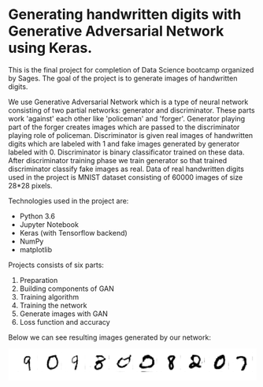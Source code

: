 # Generating handwritten digits with Generative Adversarial Network using Keras.



This is the final project for completion of Data Science bootcamp organized by Sages. The goal of the project is to generate images of handwritten digits. 

We use Generative Adversarial Network which is a type of neural network consisting of two partial networks: generator and discriminator. These parts work 'against' each other like 'policeman' and 'forger'. Generator playing part of the forger creates images which are passed to the discriminator playing role of policeman. Discriminator is given real images of handwritten digits which are labeled with 1 and fake images generated by generator labeled with 0. Discriminator is binary classificator trained on these data. After discriminator training phase we train generator so that trained discriminator classify fake images as real. Data of real handwritten digits used in the project is MNIST dataset consisting of 60000 images of size 28*28 pixels.

Technologies used in the project are:
* Python 3.6
* Jupyter Notebook
* Keras (with Tensorflow backend)
* NumPy
* matplotlib



Projects consists of six parts:
1. Preparation
2. Building components of GAN
3. Training algorithm
4. Training the network
5. Generate images with GAN
6. Loss function and accuracy

Below we can see resulting images generated by our network:

![](gen_digits.png)


